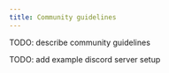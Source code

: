 ```yaml
---
title: Community guidelines
---
```


TODO: describe community guidelines

TODO: add example discord server setup
